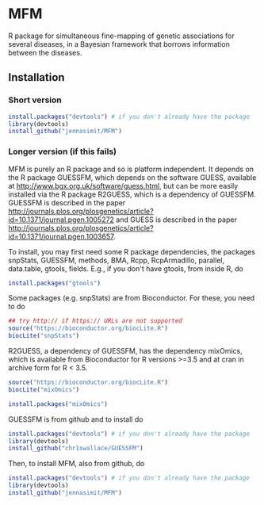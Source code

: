 # MFM
R package for simultaneous fine-mapping of genetic associations for several diseases, in a
Bayesian framework that borrows information between the diseases.

## Installation

### Short version

```R
install.packages("devtools") # if you don't already have the package
library(devtools)
install_github("jennasimit/MFM")
```

### Longer version (if this fails)

MFM is purely an R package and so is platform independent. It depends on the R package GUESSFM, which depends on the 
software GUESS, available at http://www.bgx.org.uk/software/guess.html, but can be more easily installed via the R package 
R2GUESS, which is a dependency of GUESSFM.
GUESSFM is described in the paper http://journals.plos.org/plosgenetics/article?id=10.1371/journal.pgen.1005272 and 
GUESS is described in the paper http://journals.plos.org/plosgenetics/article?id=10.1371/journal.pgen.1003657.

To install, you may first need some R package dependencies, the packages snpStats, GUESSFM, methods, BMA, Rcpp, RcpArmadillo,
parallel, data.table, gtools, fields. E.g., if you don't have gtools, from inside R, do

```R
install.packages("gtools") 
```
 
Some packages (e.g. snpStats) are from Bioconductor.  For these, you need to do

```R
## try http:// if https:// URLs are not supported
source("https://bioconductor.org/biocLite.R")
biocLite("snpStats")
```
R2GUESS, a dependency of GUESSFM, has the dependency mixOmics, which is available from Bioconductor for R versions >=3.5
and at cran in archive form for R < 3.5.
``` R >= 3.5:
source("https://bioconductor.org/biocLite.R")
biocLite("mixOmics")
```
``` R < 3.5:
install.packages("mixOmics")
```

GUESSFM is from github and to install do
```R
install.packages("devtools") # if you don't already have the package
library(devtools)
install_github("chr1swallace/GUESSFM")
```

Then, to install MFM, also from github, do
```R
install.packages("devtools") # if you don't already have the package
library(devtools)
install_github("jennasimit/MFM")
```


